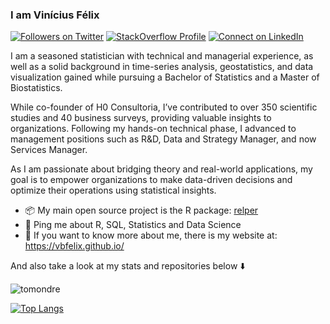### I am Vinícius Félix

<!-- badges: start --> 
[comment]: <> (https://shields.io/category/other)

<a href="https://twitter.com/vbfelix" target="blank"><img src="https://img.shields.io/twitter/follow/vbfelix?label=Twitter&amp;style=social" alt="Followers on Twitter"/></a>
<a href="https://stackoverflow.com/users/9696037/vin%c3%adcius-f%c3%a9lix" target="blank"><img src="https://img.shields.io/stackexchange/stackoverflow/r/9696037?label=Reputation&amp;logo=StackOverflow&amp;logoColor=orange&amp;style=social" alt="StackOverflow Profile"/></a>
<a href="https://www.linkedin.com/in/vin%C3%ADcius-f%C3%A9lix/" target="blank"><img src="https://shields.io/badge/Connect-0A66C2?logo=linkedin&amp;logoColor=white" alt="Connect on LinkedIn"/></a>

<!-- badges: end -->

I am a seasoned statistician with technical and managerial experience, as well as a solid background in time-series analysis, geostatistics, and data visualization gained while pursuing a Bachelor of Statistics and a Master of Biostatistics.

While co-founder of H0 Consultoria, I’ve contributed to over 350 scientific studies and 40 business surveys, providing valuable insights to organizations. Following my hands-on technical phase, I advanced to management positions such as R&D, Data and Strategy Manager, and now Services Manager.

As I am passionate about bridging theory and real-world applications, my goal is to empower organizations to make data-driven decisions and optimize their operations using statistical insights.

- 📦 My main open source project is the R package: [relper](https://vbfelix.github.io/relper/) 
- 💬 Ping me about R, SQL, Statistics and Data Science
- 🔗 If you want to know more about me, there is my website at: <https://vbfelix.github.io/> 

And also take a look at my stats and repositories below ⬇️

<p align="left"> <img src="https://github-readme-stats.vercel.app/api?username=vbfelix&show_icons=true" alt="tomondre" />
  
[![Top Langs](https://github-readme-stats.vercel.app/api/top-langs/?username=vbfelix)](https://github.com/anuraghazra/github-readme-stats)


